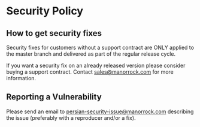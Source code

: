 # Security Policy

## How to get security fixes

Security fixes for customers without a support contract are ONLY applied to the
master branch and delivered as part of the regular release cycle.

If you want a security fix on an already released version please consider buying a
support contract. Contact sales@manorrock.com for more information.

## Reporting a Vulnerability

Please send an email to persian-security-issue@manorrock.com describing the issue
(preferably with a reproducer and/or a fix).

